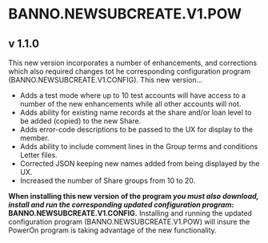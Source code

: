 # BANNO.NEWSUBCREATE.V1.POW
## v 1.1.0
This new version incorporates a number of enhancements, and corrections which also required changes tot he corresponding configuration program (BANNO.NEWSUBCREATE.V1.CONFIG). This new version...
- Adds a test mode where up to 10 test accounts will have access to a number of the new enhancements while all other accounts will not.
 - Adds ability for existing name records at the share and/or loan level to be added (copied) to the new Share.
 - Adds error-code descriptions to be passed to the UX for display to the member.
 - Adds  ability to include comment lines in the Group terms and conditions Letter files.
 - Corrected JSON keeping new names added from being displayed by the UX.
 - Increased the number of Share groups from 10 to 20.

**When installing this new version of the program *you must also download, install and run the corresponding updated configuration program*: BANNO.NEWSUBCREATE.V1.CONFIG.** Installing and running the updated configuration program (BANNO.NEWSUBCREATE.V1.POW) will insure the PowerOn program is taking advantage of the new functionality.

